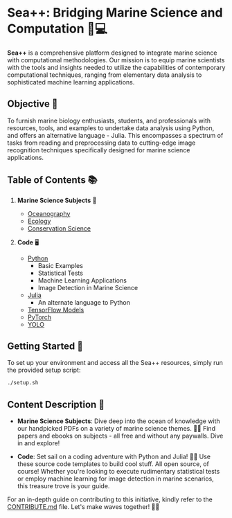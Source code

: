# Sea++: Bridging Marine Science and Computation 🌊💻

**Sea++** is a comprehensive platform designed to integrate marine science with computational methodologies. Our mission is to equip marine scientists with the tools and insights needed to utilize the capabilities of contemporary computational techniques, ranging from elementary data analysis to sophisticated machine learning applications.

## Objective 🎯

To furnish marine biology enthusiasts, students, and professionals with resources, tools, and examples to undertake data analysis using Python, and offers an alternative language - Julia. This encompasses a spectrum of tasks from reading and preprocessing data to cutting-edge image recognition techniques specifically designed for marine science applications.

## Table of Contents 📚

1. **Marine Science Subjects** 🐠
   - [Oceanography](./oceanography)
   - [Ecology](./ecology)
   - [Conservation Science](./conservation_science)
   
2. **Code** 🖥️
   - [Python](./python)
     - Basic Examples
     - Statistical Tests
     - Machine Learning Applications
     - Image Detection in Marine Science
   - [Julia](./julia)
     - An alternate language to Python
   - [TensorFlow Models](./tensorflow_models)
   - [PyTorch](./pytorch)
   - [YOLO](./yolo)

## Getting Started 🚀

To set up your environment and access all the Sea++ resources, simply run the provided setup script:

```bash
./setup.sh
```

## Content Description 📖

- **Marine Science Subjects**: Dive deep into the ocean of knowledge with our handpicked PDFs on a variety of marine science themes. 🌊📘 Find papers and ebooks on subjects - all free and without any paywalls. Dive in and explore!

- **Code**: Set sail on a coding adventure with Python and Julia! 🚢💡 Use these source code templates to build cool stuff. All open source, of course! Whether you're looking to execute rudimentary statistical tests or employ machine learning for image detection in marine scenarios, this treasure trove is your guide.

For an in-depth guide on contributing to this initiative, kindly refer to the [CONTRIBUTE.md](./CONTRIBUTE.md) file. Let's make waves together! 🌊✨
